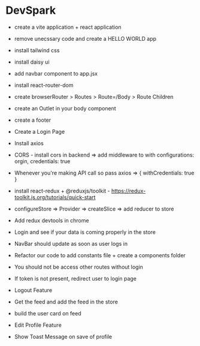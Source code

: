 # DevSpark

- create a vite application + react application
- remove unecssary code and create a HELLO WORLD app
- install tailwind css
- install daisy ui
- add navbar component to app.jsx

- install react-router-dom
- create browserRouter > Routes > Route=/Body > Route Children
- create an Outlet in your body component
- create a footer

- Create a Login Page
- Install axios
- CORS - install cors in backend => add middleware to with configurations: orgin, credentials: true
- Whenever you're making API call so pass axios => { withCredentials: true }

- install react-redux + @reduxjs/toolkit - https://redux-toolkit.js.org/tutorials/quick-start
- configureStore => Provider => createSlice => add reducer to store
- Add redux devtools in chrome
- Login and see if your data is coming properly in the store
- NavBar should update as soon as user logs in
- Refactor our code to add constants file + create a components folder

- You should not be access other routes without login
- If token is not present, redirect user to login page

- Logout Feature

- Get the feed and add the feed in the store
- build the user card on feed

- Edit Profile Feature
- Show Toast Message on save of profile
